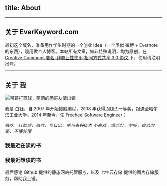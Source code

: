 title: About
---
---
## 关于 EverKeyword.com
最初这个域名，准备用作学生时期的一个创业 Idea（一个类似 微博 + Evernote 的东西），现用做个人博客。本站所有文章，如非特殊说明，均为原创，在[ Creative Commons 署名-非商业性使用-相同方式共享 3.0 协议 ](http://creativecommons.org/licenses/by-nc-sa/3.0/deed.zh)下，使用请注明出处。

---
## 关于 我

![带薪打篮球，萌萌的旸哥友情出镜](http://7xjra1.com1.z0.glb.clouddn.com/paid_basketball_playing.png)

我是 白钰，自 2007 年开始接触编程，2008 年获得[ NOIP ](http://baike.baidu.com/link?url=JgFSl8D46d-hzrHp1ldExlezbkuY538VZXhPONcZONrD6VLftf9wohjmKHnAmHbDi6O0B3le4XvblXwN12GU4-MhKMCLR10wLAVESQVLAoWHyMs48dvHxJPS4jt_CPWJupfx4Zn9_bDo27afXveyC_)一等奖，报送至哈尔滨工业大学。2014 年至今，任[ Freeheel ](http://www.freewheel.tv/) Software Engineer；

*喜欢：打篮球，旅行，写日记，学习各种技术*
*不喜欢：荧光灯，争吵，自以为是，不懂装懂*


### 我最近在读的书
> <script type="text/javascript" src="http://www.douban.com/service/badge/tranquilization/?selection=latest&amp;picsize=medium&amp;hideself=on&amp;show=dolist&amp;n=8&amp;hidelogo=on&amp;cat=book&amp;columns=4"></script>

### 我最近想读的书
> <script type="text/javascript" src="http://www.douban.com/service/badge/tranquilization/?selection=latest&amp;picsize=medium&amp;hideself=on&amp;show=wishlist&amp;n=4&amp;hidelogo=on&amp;cat=book&amp;columns=4"></script>

最后感谢 Github 提供的静态网站托管服务，以及 七牛云存储 提供的图片存储服务，帮助我上镜。